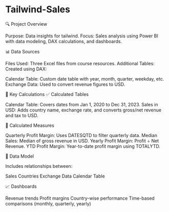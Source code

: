 # Tailwind-Sales
🔍 Project Overview

Purpose: Data insights for tailwind.
Focus: Sales analysis using Power BI with data modeling, DAX calculations, and dashboards.


📊 Data Sources

Files Used: Three Excel files from course resources.
Additional Tables: Created using DAX:

Calendar Table: Custom date table with year, month, quarter, weekday, etc.
Exchange Data: Used to convert revenue figures to USD.


🧮 Key Calculations
✅ Calculated Tables

Calendar Table: Covers dates from Jan 1, 2020 to Dec 31, 2023.
Sales in USD: Adds country name, exchange rate, and converts gross/net revenue and tax to USD.

📐 Calculated Measures

Quarterly Profit Margin: Uses DATESQTD to filter quarterly data.
Median Sales: Median of gross revenue in USD.
Yearly Profit Margin: Profit ÷ Net Revenue.
YTD Profit Margin: Year-to-date profit margin using TOTALYTD.


🔗 Data Model

Includes relationships between:

Sales
Countries
Exchange Data
Calendar Table


📈 Dashboards

Revenue trends
Profit margins
Country-wise performance
Time-based comparisons (monthly, quarterly, yearly)
